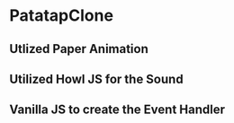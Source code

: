 # PatatapClone
 ## Utlized Paper Animation 
 ## Utilized Howl JS for the Sound
 ## Vanilla JS to create the Event Handler 